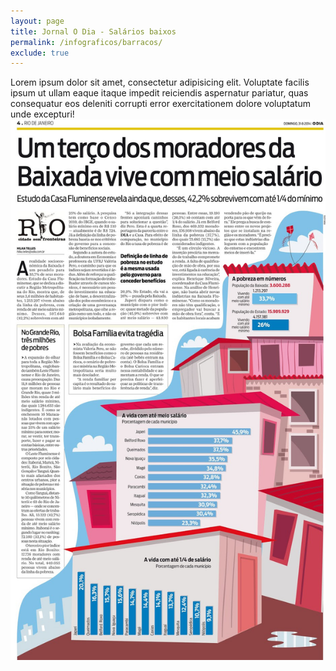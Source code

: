 ```yaml
---
layout: page
title: Jornal O Dia - Salários baixos
permalink: /infograficos/barracos/
exclude: true
---
```


<div class="single-art">
  <div class="legend">
    Lorem ipsum dolor sit amet, consectetur adipisicing elit. Voluptate facilis ipsum ut ullam eaque itaque impedit reiciendis aspernatur pariatur, quas consequatur eos deleniti corrupti error exercitationem dolore voluptatum unde excepturi!
  </div>

  <div class="image">
    <img src="/assets/images/infos/barracos.jpg" alt="">
  </div>
</div>